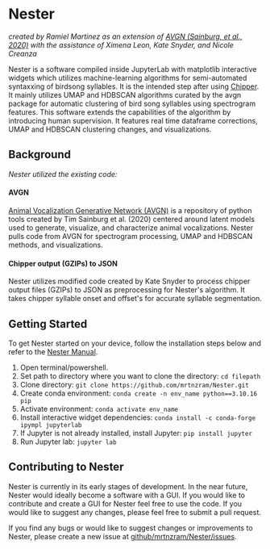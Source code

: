 # Nester
*created by Ramiel Martinez as an extension of [AVGN (Sainburg, et al., 2020)](https://github.com/timsainb/avgn_paper?tab=readme-ov-file) with the assistance of Ximena Leon, Kate Snyder, and Nicole Creanza*

Nester is a software compiled inside JupyterLab with matplotlib interactive widgets which utilizes machine-learning algorithms for semi-automated syntaxxing of birdsong syllables. It is the intended step after using [Chipper](https://github.com/CreanzaLab/chipper/tree/master).
It mainly utilizes UMAP and HDBSCAN algorithms curated by the avgn package for automatic clustering of bird song syllables using spectrogram features. This software extends the capabilities of the algorithm by introducing 
human supervision. It features real time dataframe corrections, UMAP and HDBSCAN clustering changes, and visualizations. 




## Background
*Nester utilized the existing code:*

#### AVGN
[Animal Vocalization Generative Network (AVGN)](https://github.com/timsainb/avgn_paper?tab=readme-ov-file) is a
repository of python tools created by Tim Sainburg et al. (2020) centered around latent models used to generate, 
visualize, and characterize animal vocalizations. Nester pulls code from AVGN for spectrogram processing, UMAP and 
HDBSCAN methods, and visualizations.

#### Chipper output (GZIPs) to JSON
Nester utilizes modified code created by Kate Snyder to process chipper output files (GZIPs) to JSON as preprocessing
for Nester's algorithm. It takes chipper syllable onset and offset's for accurate syllable segmentation.


## Getting Started
To get Nester started on your device, follow the installation steps below and refer to the [Nester Manual](https://github.com/mrtnzram/Nester/blob/master/manual_images/Manual.md).

1) Open terminal/powershell.
2) Set path to directory where you want to clone the directory: `cd filepath`
3) Clone directory: `git clone https://github.com/mrtnzram/Nester.git`
4) Create conda environment: `conda create -n env_name python==3.10.16 
pip`
5) Activate environment: `conda activate env_name`
6) Install interactive widget dependencies: `conda install -c conda-forge ipympl jupyterlab`
7) If Jupyter is not already installed, install Jupyter: `pip install jupyter`
8) Run Jupyter lab: `jupyter lab`

## Contributing to Nester

Nester is currently in its early stages of development. In the near future, Nester would ideally become a software with a GUI. If you would like to contribute and create a GUI for Nester feel free to use the code. If you would like to suggest any changes, please feel free to submit a pull request.

If you find any bugs or would like to suggest changes or improvements to Nester, please create a new issue at [github/mrtnzram/Nester/issues](https://github.com/mrtnzram/Nester/issues).





